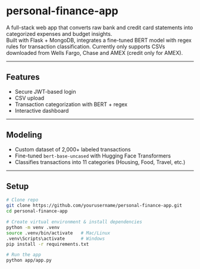 # personal-finance-app

A full-stack web app that converts raw bank and credit card statements into categorized expenses and budget insights.  
Built with Flask + MongoDB, integrates a fine-tuned BERT model with regex rules for transaction classification.
Currently only supports CSVs downloaded from Wells Fargo, Chase and AMEX (credit only for AMEX).

---

## Features
- Secure JWT-based login  
- CSV upload 
- Transaction categorization with BERT + regex  
- Interactive dashboard 

---

## Modeling
- Custom dataset of 2,000+ labeled transactions  
- Fine-tuned `bert-base-uncased` with Hugging Face Transformers  
- Classifies transactions into 11 categories (Housing, Food, Travel, etc.)  

---

## Setup

```bash
# Clone repo
git clone https://github.com/yourusername/personal-finance-app.git
cd personal-finance-app

# Create virtual environment & install dependencies
python -m venv .venv
source .venv/bin/activate   # Mac/Linux
.venv\Scripts\activate      # Windows
pip install -r requirements.txt

# Run the app
python app/app.py
